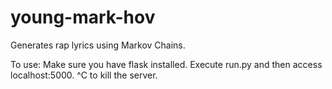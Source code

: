 young-mark-hov
===============
Generates rap lyrics using Markov Chains. 

To use: Make sure you have flask installed. Execute run.py and then access localhost:5000. ^C to kill the server.


